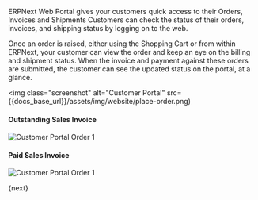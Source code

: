 ERPNext Web Portal gives your customers quick access to their Orders, Invoices and Shipments Customers can check the status of their orders, invoices, and shipping status by logging on to the web.

Once an order is raised, either using the Shopping Cart or from within
ERPNext, your customer can view the order and keep an eye on the billing and
shipment status. When the invoice and payment against these orders are
submitted, the customer can see the updated status on the portal, at a glance.

<img class="screenshot" alt="Customer Portal" src={{docs_base_url}}/assets/img/website/place-order.png)

#### Outstanding Sales Invoice

<img class="screenshot" alt="Customer Portal Order 1" src="{{docs_base_url}}/assets/img/website/invoice-unpaid.png">

#### Paid Sales Invoice

<img class="screenshot" alt="Customer Portal Order 1" src="{{docs_base_url}}/assets/img/website/invoice-paid.png">

{next}
